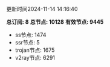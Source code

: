 更新时间2024-11-14 14:16:40

**总订阅: 8**
**总节点: 10128**
**有效节点: 9445**
- ss节点: 1474
- ssr节点: 5
- trojan节点: 1675
- v2ray节点: 6291
